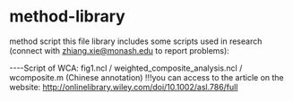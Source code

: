 # method-library
method script
this file library includes some scripts used in research (connect with zhiang.xie@monash.edu to report problems): 

----Script of WCA: fig1.ncl / weighted_composite_analysis.ncl / wcomposite.m (Chinese annotation)
!!!you can access to the article on the website: http://onlinelibrary.wiley.com/doi/10.1002/asl.786/full
